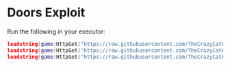 # Doors Exploit

Run the following in your executor:
```lua
loadstring(game:HttpGet("https://raw.githubusercontent.com/TheCrazyCatKidz/Doors-Hack/script/one")()
loadstring(game:HttpGet("https://raw.githubusercontent.com/TheCrazyCatKidz/Doors-Hack/script/two"))()
loadstring(game:HttpGet("https://raw.githubusercontent.com/TheCrazyCatKidz/Doors-Hack/script/three"))()
